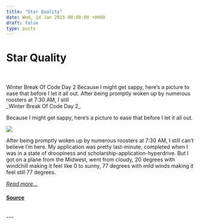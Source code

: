 ```yaml
---
title: "Star Quality"
date: Wed, 14 Jan 2015 00:00:00 +0000
draft: false
type: posts
---
```

# Star Quality

<br/>

<br/>
 Winter Break Of Code Day 2 Because I might get sappy, here’s a picture to ease that before I let it all out. After being promptly woken up by numerous roosters at 7:30 AM, I still
<br/>
_Winter Break Of Code Day 2_

Because I might get sappy, here’s a picture to ease that before I let it all out.

![](/blog/images/wboc-hanaleitown.jpg)

After being promptly woken up by numerous roosters at 7:30 AM, I still can’t believe I’m here. My application was pretty last-minute, completed when I was in a state of droopiness and scholarship-application-hyperdrive. But I got on a plane from the Midwest, went from cloudy, 20 degrees with windchill making it feel like 0 to sunny, 77 degrees with mild winds making it feel still 77 degrees.

[_Read more..._](https://signal.org/blog/star-quality/)

#### [Source](https://signal.org/blog/star-quality/)

<br/>
---
